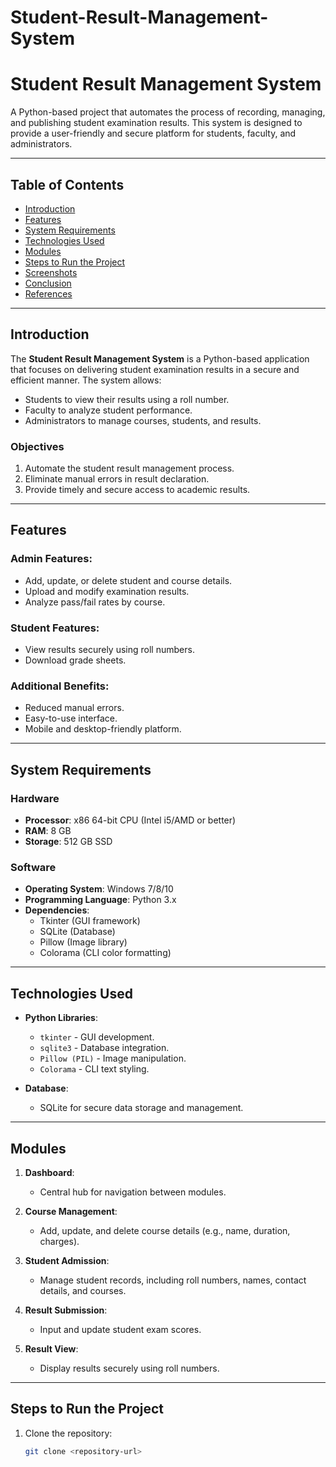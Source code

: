 # Student-Result-Management-System
# Student Result Management System

A Python-based project that automates the process of recording, managing, and publishing student examination results. This system is designed to provide a user-friendly and secure platform for students, faculty, and administrators.

---

## Table of Contents
- [Introduction](#introduction)
- [Features](#features)
- [System Requirements](#system-requirements)
- [Technologies Used](#technologies-used)
- [Modules](#modules)
- [Steps to Run the Project](#steps-to-run-the-project)
- [Screenshots](#screenshots)
- [Conclusion](#conclusion)
- [References](#references)

---

## Introduction

The **Student Result Management System** is a Python-based application that focuses on delivering student examination results in a secure and efficient manner. The system allows:
- Students to view their results using a roll number.
- Faculty to analyze student performance.
- Administrators to manage courses, students, and results.

### Objectives
1. Automate the student result management process.
2. Eliminate manual errors in result declaration.
3. Provide timely and secure access to academic results.

---

## Features

### Admin Features:
- Add, update, or delete student and course details.
- Upload and modify examination results.
- Analyze pass/fail rates by course.

### Student Features:
- View results securely using roll numbers.
- Download grade sheets.

### Additional Benefits:
- Reduced manual errors.
- Easy-to-use interface.
- Mobile and desktop-friendly platform.

---

## System Requirements

### Hardware
- **Processor**: x86 64-bit CPU (Intel i5/AMD or better)
- **RAM**: 8 GB
- **Storage**: 512 GB SSD

### Software
- **Operating System**: Windows 7/8/10
- **Programming Language**: Python 3.x
- **Dependencies**:
  - Tkinter (GUI framework)
  - SQLite (Database)
  - Pillow (Image library)
  - Colorama (CLI color formatting)

---

## Technologies Used

- **Python Libraries**:
  - `tkinter` - GUI development.
  - `sqlite3` - Database integration.
  - `Pillow (PIL)` - Image manipulation.
  - `Colorama` - CLI text styling.

- **Database**:
  - SQLite for secure data storage and management.

---

## Modules

1. **Dashboard**:
   - Central hub for navigation between modules.

2. **Course Management**:
   - Add, update, and delete course details (e.g., name, duration, charges).

3. **Student Admission**:
   - Manage student records, including roll numbers, names, contact details, and courses.

4. **Result Submission**:
   - Input and update student exam scores.

5. **Result View**:
   - Display results securely using roll numbers.

---

## Steps to Run the Project

1. Clone the repository:
   ```bash
   git clone <repository-url>
